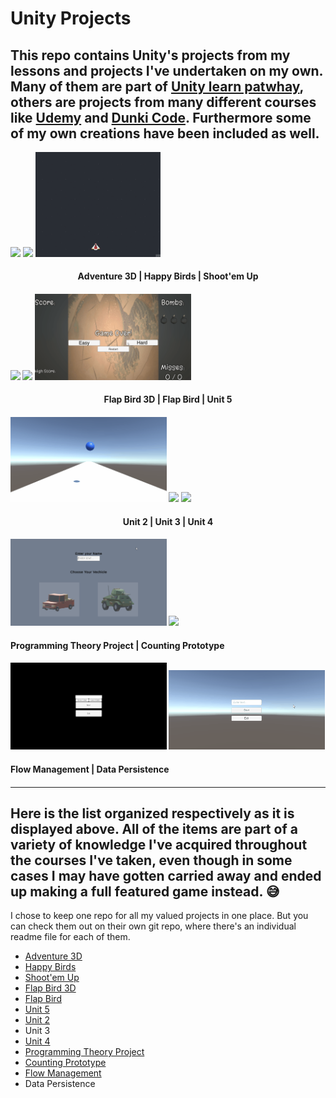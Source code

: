 # Unity Projects
 
## This repo contains Unity's projects from my lessons and projects I've undertaken on my own. Many of them are part of [Unity learn patwhay][1], others are projects from many different courses like [Udemy][2] and [Dunki Code][13]. Furthermore some of my own creations have been included as well. 

<p align="left"> <img src="Adventure3D/Gifs for Git/gameplay.gif" width="250"/> <align="center"> <img src="Happy Birds/Gifs for Git/gameplay.gif" width="250"/> <align="right"> <img src="Shoot-emUp/Gifs for Git/Demo1.gif" width="200"/>

<h4 align="center">
  Adventure 3D |  Happy Birds | Shoot'em Up               
<h4/>

<img src="FlapBird3D/Gifs for Git/gameplay.gif" width="250"/> <img src="Flap Bird/Gifs for Git/gameplay.gif" width="250"/> <img src="Unit 5/Gifs for Git/gameplay.gif" width="250"/>
 
 <h4 align="center">
  Flap Bird 3D | Flap Bird | Unit 5               
<h4/>

<img src="Unit 2/Gifs for git/gameplay.gif" width="250"/> <img src="Unit 3/Gifs for Git/gameplay.gif" width="250"/> <img src="Unit 4/Gifs for Git/gameplay.gif" width="250"/>
  
<h4 align="center">
 Unit 2 | Unit 3 | Unit 4               
<h4/>

<img src="Programming Theory Project/Gifs for Git/gameplay.gif" width="250"/> <img src="Counting Prototype/Gifs for Git/gameplay.gif" width="250"/>

<h4 align="left">
 Programming Theory Project | Counting Prototype             
<h4/>
  
<img src="FlowManagement/Gifs for Git/gameplay.gif" width="250"/>  <img src="DataPersistence/Gifs for Git/gameplay.gif" width="250"/> 

<h4 align="left">
 Flow Management | Data Persistence           
<h4/>

--- 
## Here is the list organized respectively as it is displayed above. All of the items are part of a variety of knowledge I've acquired throughout the courses I've taken, even though in some cases I may have gotten carried away and ended up making a full featured game instead. 😅
 
I chose to keep one repo for all my valued projects in one place. But you can check them out on their own git repo, where there's an individual readme file for each of them. 
 
 
* [Adventure 3D][3]  
* [Happy Birds][4]
* [Shoot'em Up][5] 
* [Flap Bird 3D][6] 
* [Flap Bird][7] 
* [Unit 5][8]
* [Unit 2][9]
* Unit 3 
* [Unit 4][10] 
* [Programming Theory Project][11] 
* [Counting Prototype][12]
* [Flow Management][13] 
* Data Persistence
 
[1]: https://learn.unity.com/
[2]: https://www.udemy.com/course/curso-completo-unity-3d/ 
[3]: https://github.com/ThicosGroove/Adventure3D
[4]: https://github.com/ThicosGroove/Happy-Birds
[5]: https://github.com/ThicosGroove/Shot-emUp
[6]: https://github.com/ThicosGroove/Flap-Bird-3D
[7]: https://github.com/ThicosGroove/Flap-Bird
[8]: https://github.com/ThicosGroove/Fruit-Ninja-3D 
[9]: https://github.com/ThicosGroove/Infinity-Run
[10]: https://github.com/ThicosGroove/Ball-game
[11]: https://github.com/ThicosGroove/Programming-Theory-Project
[13]: https://github.com/ThicosGroove/FlowManagement
[12]: https://github.com/ThicosGroove/Counting-Prototype 
[13]: https://cursos.dankicode.com/
